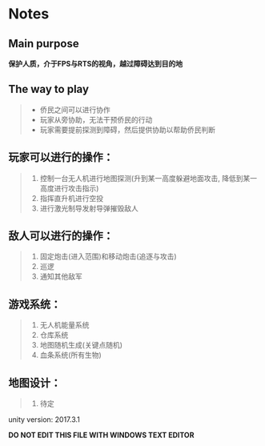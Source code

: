 ﻿# Notes
## Main purpose
**保护人质，介于FPS与RTS的视角，越过障碍达到目的地**
## The way to play
> - 侨民之间可以进行协作
> - 玩家从旁协助，无法干预侨民的行动
> - 玩家需要提前探测到障碍，然后提供协助以帮助侨民判断

## 玩家可以进行的操作：
> 1. 控制一台无人机进行地图探测(升到某一高度躲避地面攻击, 降低到某一高度进行攻击指示)
> 2. 指挥直升机进行空投
> 3. 进行激光制导发射导弹摧毁敌人

## 敌人可以进行的操作：
> 1. 固定炮击(进入范围)和移动炮击(追逐与攻击)
> 2. 巡逻
> 3. 通知其他敌军

## 游戏系统：
> 1. 无人机能量系统
> 2. 仓库系统
> 3. 地图随机生成(关键点随机)
> 4. 血条系统(所有生物)

## 地图设计：
> 1. 待定  

unity version: 2017.3.1

**DO NOT EDIT THIS FILE WITH WINDOWS TEXT EDITOR**
